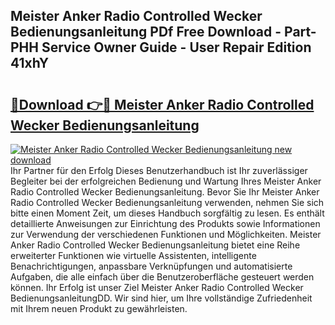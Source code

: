 ## Meister Anker Radio Controlled Wecker Bedienungsanleitung PDf Free Download - Part-PHH Service Owner Guide - User Repair Edition 41xhY

# <h2><a href="http://df1kzsq.blite.top/?on=Meister+Anker+Radio+Controlled+Wecker+Bedienungsanleitung">🔗Download 👉🔴 Meister Anker Radio Controlled Wecker Bedienungsanleitung</a></h2>

[![Meister Anker Radio Controlled Wecker Bedienungsanleitung new download](https://i.imgur.com/lujVjoI.png)](http://df1kzsq.blite.top/?on=Meister+Anker+Radio+Controlled+Wecker+Bedienungsanleitung)
Ihr Partner für den Erfolg Dieses Benutzerhandbuch ist Ihr zuverlässiger Begleiter bei der erfolgreichen Bedienung und Wartung Ihres Meister Anker Radio Controlled Wecker Bedienungsanleitung. Bevor Sie Ihr Meister Anker Radio Controlled Wecker Bedienungsanleitung verwenden, nehmen Sie sich bitte einen Moment Zeit, um dieses Handbuch sorgfältig zu lesen. Es enthält detaillierte Anweisungen zur Einrichtung des Produkts sowie Informationen zur Verwendung der verschiedenen Funktionen und Möglichkeiten. Meister Anker Radio Controlled Wecker Bedienungsanleitung bietet eine Reihe erweiterter Funktionen wie virtuelle Assistenten, intelligente Benachrichtigungen, anpassbare Verknüpfungen und automatisierte Aufgaben, die alle einfach über die Benutzeroberfläche gesteuert werden können. Ihr Erfolg ist unser Ziel Meister Anker Radio Controlled Wecker BedienungsanleitungDD. Wir sind hier, um Ihre vollständige Zufriedenheit mit Ihrem neuen Produkt zu gewährleisten.
